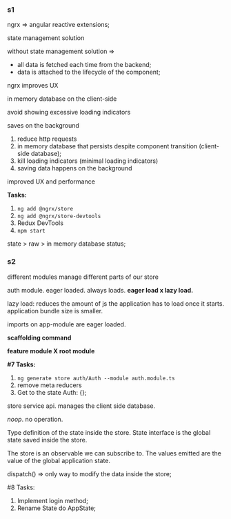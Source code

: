 ### s1

ngrx => angular reactive extensions;

state management solution 

without state management solution => 

- all data is fetched each time from the backend;
- data is attached to the lifecycle of the component;

ngrx improves UX

in memory database on the client-side

avoid showing excessive loading indicators

saves on the background

1. reduce http requests
2. in memory database that persists despite component transition (client-side database);
3. kill loading indicators (minimal loading indicators)
4. saving data happens on the background

improved UX and performance

**Tasks:**

1. `ng add @ngrx/store`
2. `ng add @ngrx/store-devtools`
3. Redux DevTools
4. `npm start`



state > raw > in memory database status;





### s2

different modules manage different parts of our store

auth module. eager loaded. always loads. **eager load x lazy load.**

lazy load: reduces the amount of js the application has to load once it starts. application bundle size is smaller. 

imports on app-module are eager loaded.

**scaffolding command**

**feature module X root module**

**#7 Tasks:**

1. `ng generate store auth/Auth --module auth.module.ts`
2. remove meta reducers
3. Get to the state Auth: {};



store service api. manages the client side database.

*noop*. no operation.

Type definition of the state inside the store. State interface is the global state saved inside the store.

The store is an observable we can subscribe to. The values emitted are the value of the global application state. 

dispatch() => only way to modify the data inside the store;



 #8 Tasks:

1. Implement login method;
2. Rename State do AppState;

